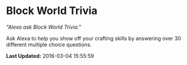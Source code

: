 # Block World Trivia
*"Alexa ask Block World Trivia."*

Ask Alexa to help you show off your crafting skills by answering over 30 different multiple choice questions.

**Last Updated:** 2016-03-04 15:55:59